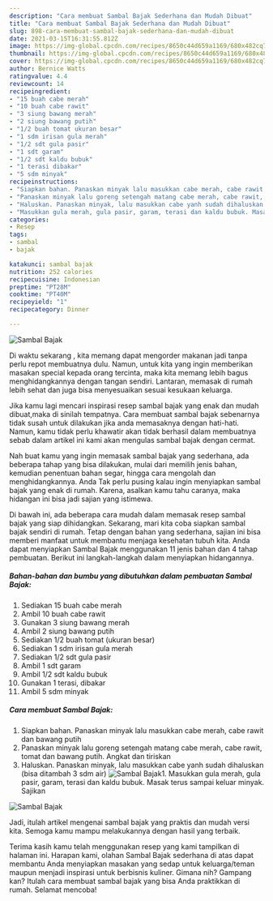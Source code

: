```yaml
---
description: "Cara membuat Sambal Bajak Sederhana dan Mudah Dibuat"
title: "Cara membuat Sambal Bajak Sederhana dan Mudah Dibuat"
slug: 898-cara-membuat-sambal-bajak-sederhana-dan-mudah-dibuat
date: 2021-03-15T16:31:55.812Z
image: https://img-global.cpcdn.com/recipes/8650c44d659a1169/680x482cq70/sambal-bajak-foto-resep-utama.jpg
thumbnail: https://img-global.cpcdn.com/recipes/8650c44d659a1169/680x482cq70/sambal-bajak-foto-resep-utama.jpg
cover: https://img-global.cpcdn.com/recipes/8650c44d659a1169/680x482cq70/sambal-bajak-foto-resep-utama.jpg
author: Bernice Watts
ratingvalue: 4.4
reviewcount: 14
recipeingredient:
- "15 buah cabe merah"
- "10 buah cabe rawit"
- "3 siung bawang merah"
- "2 siung bawang putih"
- "1/2 buah tomat ukuran besar"
- "1 sdm irisan gula merah"
- "1/2 sdt gula pasir"
- "1 sdt garam"
- "1/2 sdt kaldu bubuk"
- "1 terasi dibakar"
- "5 sdm minyak"
recipeinstructions:
- "Siapkan bahan. Panaskan minyak lalu masukkan cabe merah, cabe rawit dan bawang putih"
- "Panaskan minyak lalu goreng setengah matang cabe merah, cabe rawit, tomat dan bawang putih. Angkat dan tiriskan"
- "Haluskan. Panaskan minyak, lalu masukkan cabe yanh sudah dihaluskan (bisa ditambah 3 sdm air)"
- "Masukkan gula merah, gula pasir, garam, terasi dan kaldu bubuk. Masak terus sampai keluar minyak. Sajikan"
categories:
- Resep
tags:
- sambal
- bajak

katakunci: sambal bajak 
nutrition: 252 calories
recipecuisine: Indonesian
preptime: "PT28M"
cooktime: "PT40M"
recipeyield: "1"
recipecategory: Dinner

---
```



![Sambal Bajak](https://img-global.cpcdn.com/recipes/8650c44d659a1169/680x482cq70/sambal-bajak-foto-resep-utama.jpg)

Di waktu  sekarang , kita memang dapat mengorder makanan jadi tanpa perlu repot membuatnya dulu. Namun, untuk kita yang ingin memberikan masakan special kepada orang tercinta, maka kita memang lebih bagus menghidangkannya dengan tangan sendiri. Lantaran, memasak di rumah lebih sehat dan juga bisa menyesuaikan sesuai kesukaan keluarga.

Jika kamu lagi mencari inspirasi resep sambal bajak yang enak dan mudah dibuat,maka di sinilah tempatnya. Cara membuat sambal bajak  sebenarnya tidak susah untuk dilakukan jika anda memasaknya dengan hati-hati. Namun, kamu tidak perlu khawatir akan tidak berhasil dalam membuatnya 
sebab dalam artikel ini kami akan mengulas sambal bajak dengan cermat.  



Nah buat kamu yang ingin memasak sambal bajak yang sederhana, ada beberapa tahap yang bisa dilakukan, mulai dari memilih jenis bahan, kemudian penentuan bahan segar, hingga cara mengolah dan menghidangkannya. Anda Tak perlu pusing kalau ingin menyiapkan sambal bajak yang enak di rumah. Karena, asalkan kamu  tahu caranya, maka hidangan ini bisa jadi sajian yang istimewa.

Di bawah ini, ada beberapa cara mudah dalam memasak resep sambal bajak yang siap dihidangkan. Sekarang, mari kita coba siapkan sambal bajak sendiri di rumah. Tetap dengan bahan yang sederhana, sajian ini bisa memberi manfaat untuk membantu menjaga kesehatan tubuh kita. Anda dapat menyiapkan Sambal Bajak menggunakan 11 jenis bahan dan 4 tahap pembuatan. Berikut ini langkah-langkah dalam menyiapkan hidangannya.

<!--inarticleads1-->

##### Bahan-bahan dan bumbu yang dibutuhkan dalam pembuatan Sambal Bajak:

1. Sediakan 15 buah cabe merah
1. Ambil 10 buah cabe rawit
1. Gunakan 3 siung bawang merah
1. Ambil 2 siung bawang putih
1. Sediakan 1/2 buah tomat (ukuran besar)
1. Sediakan 1 sdm irisan gula merah
1. Sediakan 1/2 sdt gula pasir
1. Ambil 1 sdt garam
1. Ambil 1/2 sdt kaldu bubuk
1. Gunakan 1 terasi, dibakar
1. Ambil 5 sdm minyak




<!--inarticleads2-->

##### Cara membuat Sambal Bajak:

1. Siapkan bahan. Panaskan minyak lalu masukkan cabe merah, cabe rawit dan bawang putih
1. Panaskan minyak lalu goreng setengah matang cabe merah, cabe rawit, tomat dan bawang putih. Angkat dan tiriskan
1. Haluskan. Panaskan minyak, lalu masukkan cabe yanh sudah dihaluskan (bisa ditambah 3 sdm air)
<img src="//assets-global.cpcdn.com/assets/icons/button_play-2c75c40dde080a61004c1f40b05d8f140eaff45d7e9e6481dc71c63d2e7c4909.png" alt="Sambal Bajak">1. Masukkan gula merah, gula pasir, garam, terasi dan kaldu bubuk. Masak terus sampai keluar minyak. Sajikan
<img src="//assets-global.cpcdn.com/assets/icons/button_play-2c75c40dde080a61004c1f40b05d8f140eaff45d7e9e6481dc71c63d2e7c4909.png" alt="Sambal Bajak">



Jadi, itulah artikel mengenai  sambal bajak  yang praktis dan mudah versi kita. Semoga kamu mampu melakukannya dengan hasil yang terbaik. 

Terima kasih kamu telah menggunakan resep yang kami tampilkan di halaman ini. Harapan kami, olahan  Sambal Bajak sederhana di atas dapat membantu Anda menyiapkan masakan yang sedap untuk keluarga/teman maupun menjadi inspirasi untuk berbisnis kuliner. Gimana nih? Gampang kan? Itulah cara membuat sambal bajak yang bisa Anda praktikkan di rumah. Selamat mencoba!

